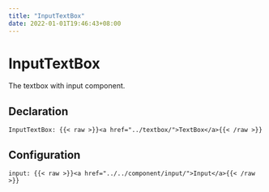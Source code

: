 ```yaml
---
title: "InputTextBox"
date: 2022-01-01T19:46:43+08:00
---
```


# InputTextBox

The textbox with input component.

## Declaration

```
InputTextBox: {{< raw >}}<a href="../textbox/">TextBox</a>{{< /raw >}}
```

## Configuration

```
input: {{< raw >}}<a href="../../component/input/">Input</a>{{< /raw >}}
```


